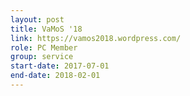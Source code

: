 ```yaml
---
layout: post
title: VaMoS '18
link: https://vamos2018.wordpress.com/
role: PC Member
group: service
start-date: 2017-07-01
end-date: 2018-02-01
---
```

